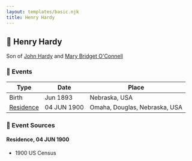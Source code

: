 ```yaml
---
layout: templates/basic.njk
title: Henry Hardy
---
```

## 🔵 Henry Hardy

Son of [John Hardy](/people/5/56182816) and [Mary Bridget O'Connell](/people/4/47047024)

### 📆 Events

Type | Date | Place
------ | ------ | ------
Birth | Jun 1893 | Nebraska, USA
[Residence](#event-event-0) | 04 JUN 1900 | Omaha, Douglas, Nebraska, USA

### 📰 Event Sources

#### <a id="event-event-0"></a> Residence, 04 JUN 1900
* 1900 US Census
